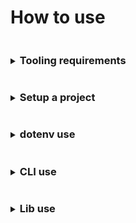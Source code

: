# How to use

<details>
<summary><h3 style="display: inline-block">Tooling requirements</h3></summary>

The basic use requirements:
* [NodeJS version 18+](https://nodejs.org/)
* NPM
  > There appear to be dependency mapping issues with `Yarn` v1.x.x lock files, `Typescript` and `webpack`, and specific dependencies
  > using ES modules. If you do decide to use [Yarn](https://yarnpkg.com) use the latest version.
</details>

<details>
<summary><h3 style="display: inline-block">Setup a project</h3></summary>

`weldable` makes assumptions on project structure in order to be up and moving. Many of these assumptions can be
overridden, or ignored, to fit your own preferences.

Assumptions `weldable` presets...
- `src` project directory, `Your project -> src -> your work`
- `index.(js|jsx|ts|tsx)` application prefix and possible extensions located in `src`, `Your project -> src -> index.(js|jsx|ts|tsx)` 
- `dist` directory for webpack bundle output, `Your project -> dist`
- `localhost` host name
- `port` default of `3000`

> To alter these presets see [`dotenv`](#dotenv-use) use.

#### Setup
> All setup directions are based on a MacOS experience. If Linux, or Windows, is used and
you feel the directions could be updated please open a pull request to update documentation.

**For those with experience**, to get up and running quickly...

1. Confirm you installed the correct version of [NodeJS](https://nodejs.org)
1. Confirm you added `weldable` as a `dependency` to your project
1. Make sure you have a `src` directory with at least an `index.(js|jsx|ts|tsx)`
1. Create NPM scripts that reference the `weldable` CLI
   ```
   "scripts": {
    "build": "weldable",
    "start": "weldable -e development"
   },
   ```
1. Run the NPM scripts and that's it, customize away!

**And for those with less experience**, directions for all...

1. Confirm you installed the correct version of [NodeJS](https://nodejs.org/). The current minimum NodeJS version is noted on the main [README.md](./README.md)
1. Create a new directory, open your terminal and change directories into it
   ```
   $ cd ./[new_directory]
   ```
1. Create your `package.json` file. You can use the terminal to initialize the project, you'll be asked questions (there are defaults, just hit enter or fill them out)...
   ```
   $ npm init
   ```
1. After creating `package.json`. Add `weldable` as a `devDependency` via the terminal
   ```
   $ npm i weldable --save-dev
   ```
1. Next, add a `src` directory to your new directory, like `new_directory -> src`
1. Next, add an `index.js` file to `src`, like `new_directory -> src -> index.js`
1. Add the following contents to `index.js`
   ```
   const body = document.querySelector('BODY');
   const div = document.createElement('div');
   div.innerText = `hello world`;
   body.appendChild(div);
   ```
1. To get everything running, we need to add some NPM scripts inside the `package.json` `scripts` section
   ```
   "scripts": {
    "build": "weldable",
    "start": "weldable -e development"
   },
   ```
1. Next, in the terminal, lets run the development mode.
   ```
   $ npm start
   ```
   > If everything is working correctly you should see messaging telling you where files are running.
   >
   > If everything did NOT work, you may receive messaging from `weldable`, or `webpack`, explaining what the issue is.
   > If you receive no error messaging a standard practice is to reconfirm you have the correct tooling installed and walk
   > back through the previous steps.
1. Finally, in the terminal, we'll create our bundle
   ```
   $ npm run build
   ```
   > If everything is working correctly you should see messaging telling you basic bundle stats and a successful completion message.
   > You can access your bundle under the `dist` directory.
   >
   > If things are NOT working, `weldable` and `webpack` should provide messaging to help you
   > debug why your bundle isn't being compiled 


</details>

<details>
<summary><h3 style="display: inline-block">dotenv use</h3></summary>

`weldable` makes use of dotenv parameters for aspects of webpack configuration overrides.
> Instead of dotenv files you can choose to export parameters via the terminal

#### dotenv via terminal
Using the terminal to handle dotenv parameters
Set a parameter
```shell
export YOUR_DOTENV_PARAM="lorem ipsum"; echo $YOUR_DOTENV_PARAM
```
Unset a parameter
```shell
unset YOUR_DOTENV_PARAM; echo $YOUR_DOTENV_PARAM
```

#### dotenv via files
dotenv files are structured to cascade, similar to stylesheets. Each additional dotenv file builds settings from a root `.env` file.

```
 .env = base dotenv file settings
 .env.local = local settings overrides that enhance the base .env settings
 .env -> .env.development = development settings that enhances the base .env settings
 .env -> .env.development.local = local run development settings that enhances the base .env and .env.development settings
 .env -> .env.production = build modifications associated with all environments
 .env -> .env.production.local = local run build modifications that enhance the base .env and .env.production settings
```

In certain instances it is encouraged that you `.gitignore` all dotenv files since they can contain application settings.
For this framework, however, we encourage application settings being applied to `.env*.local` files and adding 2 entries
to your project's `.gitignore`

```
!.env
.env*.local
```

This allows you to have both local settings that are NOT checked in, and settings that are.

**Available dotenv parameters**

`weldable` makes use of exposed dotenv parameters to handle webpack configuration settings...

| dotenv parameter               | definition                                                                                                                                                                                                                                                                                                                                                                   | default value |
|--------------------------------|------------------------------------------------------------------------------------------------------------------------------------------------------------------------------------------------------------------------------------------------------------------------------------------------------------------------------------------------------------------------------|---------------|
| RELATIVE_DIRNAME (*read only*) | A dynamically build populated string reference for the root context path                                                                                                                                                                                                                                                                                                     |               |
| APP_INDEX_PREFIX               | A static string for the webpack application entry file `[APP_INDEX_PREFIX].[ext]`                                                                                                                                                                                                                                                                                            | index         |
| DIST_DIR                       | A static string for the webpack build output directory                                                                                                                                                                                                                                                                                                                       | ./dist        |
| HOST                           | A static string for the webpack dev server host                                                                                                                                                                                                                                                                                                                              | localhost     |
| HTML_INDEX_DIR                 | A static string referencing what directory your `index.html` file is located. If there is no `index.html`, webpack is nice, it'll create one for you.                                                                                                                                                                                                                        | ./src         |
| NODE_ENV                       |                                                                                                                                                                                                                                                                                                                                                                              |               |
| PORT                           | A static number for the webpack dev server port                                                                                                                                                                                                                                                                                                                              | 3000          |
| OPEN_PATH                      | A static string for the webpack dev server browser open path                                                                                                                                                                                                                                                                                                                 |               |
| PUBLIC_PATH                    | A static string for the webpack output base expected path of your application. **Tip: This parameter can cause `webpack` to reference an incorrect path, specifically for static assets and your bundle output, resulting in `404`s and hair-pulling during development, see [`webpack` docs for more info](https://webpack.js.org/configuration/output/#outputpublicpath)** | /             |
| PUBLIC_URL                     | A static string alias for PUBLIC_PATH                                                                                                                                                                                                                                                                                                                                        | /             |
| SRC_DIR                        | A static string for application source directory                                                                                                                                                                                                                                                                                                                             | ./src         |
| STATIC_DIR                     | A static string associated with the directory containing static build assets. We've generally used this directory for files included directly in `index.html`, and resources included with XHR. **Warning: importing, or requiring, assets from this directory to within the `SRC_DIR` WILL cause webpack to attempt bundling the asset along with copying it!**             |               |
| UI_NAME                        | A static string title for `index.html`. `index.html` being a file you, or webpack, creates within the STATIC_DIR                                                                                                                                                                                                                                                             |               |

> Technically all dotenv parameters are strings. When consuming them it is important to cast them accordingly.
</details>

<details>
<summary><h3 style="display: inline-block">CLI use</h3></summary>

Basic CLI functionality can also be viewed under a simple terminal command
```shell
$ weldable -h
```

#### Options
| CLI OPTION     | DESCRIPTION                                                                                                                                                                                                                                         | CHOICES                                                                | DEFAULT      |
|----------------|-----------------------------------------------------------------------------------------------------------------------------------------------------------------------------------------------------------------------------------------------------|------------------------------------------------------------------------|--------------|
| -e, --env      | Use a default configuration type if NODE_ENV is not set to the available choices of "development" and "production"                                                                                                                                  | development, production                                                | production   |
| -l, --loader   | Preprocess loader, use the classic JS (babel-loader), TS (ts-loader), or "none" to use webpack defaults, or a different loader.                                                                                                                     | js, ts, none                                                           | js           |
| -s, --stats    | Output JSON webpack bundle stats for use with "webpack-bundle-analyzer". Use the default or enter a relative path and filename                                                                                                                      |                                                                        | ./stats.json |
| --tsconfig     | Generate a base tsconfig from one of the available NPM @tsconfig/[base]. An existing tsconfig.json will override this option, see "tsconfig-opt". This option can be run without running webpack.                                                   | create-react-app, node18, node20, react-native, recommended, strictest |              |
| --tsconfig-opt | Regenerate or merge a tsconfig. Useful if a tsconfig already exists. Requires the use of "tsconfig" option                                                                                                                                          | merge, regen                                                           | regen        |
| -x, --extend   | Extend, or override, the default configs with your own relative path webpack configs using webpack merge. Configuration can be a callback that returns a webpack config object, available dotenv parameters are returned as the callback parameter. |                                                                        |              |
| -h, --help     |                                                                                                                                                                                                                                                     |                                                                        |              |
| -v, --version  |                                                                                                                                                                                                                                                     |                                                                        |              |

#### Use the CLI with NPM scripts
CLI usage can be placed under NPM scripts

A basic development start, and production build, using your own scripts

   ```js
   "scripts": {
     "start": "weldable -e development",
     "build": "weldable"
   }
   ```

A development start, and production build, using your own webpack configurations merged with the defaults.

   ```js
   "scripts": {
     "start": "weldable -e development -x ./webpack.yourCustomBuild.js -x ./webpack.developmentBuild.js",
     "build": "weldable -x ./webpack.yourCustomBuild.js -x ./webpack.productionBuild.js"
   }
   ```
</details>

<details>
<summary><h3 style="display: inline-block">Lib use</h3></summary>

The `lib` aspect of `weldable` is exported as CommonJS and is intended to be run as part of your build process without the need to install many additional packages.

Two primary things are exposed through `weldable`...
- packages, such as `webpack-merge`
- and `weldable` "helper" functions

Example use within build files...
```
const { dotenv } = require('weldable');

const dotenvFunc = dotenv.[FUNC];
```

#### Exposed packages
See our [package.json](./package.json) `dependencies` for exposed packages.

You can also use the `weldable` namespace, or you can always call the package directly...
```
const packages = require('weldable/lib/packages');

const aPackage = packages.[PACKAGE_NAME];
```

**Heads up**
- Packages is kept separated from `weldable` functions due to ES module loading. Certain packages do but others don't provide modules which can cause issues with tooling, such as `Jest`.
- We do not provide package use documentation. For package use review associated package.
- All packages retain their respective license. It is your responsibility to use said packages accordingly.

> The `weldable` lib bundles a [`txt` resource](./lib/packagesLicenses.txt) containing available license materials.

| PACKAGES                     | EXPOSED NAME         |
|------------------------------|----------------------|
| @babel/core                  | babelCore            |
| @tsconfig/create-react-app   | N/A                  |
| @tsconfig/node18             | N/A                  |
| @tsconfig/node20             | N/A                  |
| @tsconfig/react-native       | N/A                  |
| @tsconfig/recommended        | N/A                  |
| @tsconfig/strictest          | N/A                  |
| babel-loader                 | babelLoader          |
| copy-webpack-plugin          | CopyWebpackPlugin    |
| css-loader                   | cssLoader            |
| css-minimizer-webpack-plugin | CssMinimizerWebpackPlugin |
| dotenv                       | dotenv               |
| dotenv-expand                | dotenvExpand         |
| dotenv-webpack               | dotenvWebpack        |
| eslint-webpack-plugin        | EslintWebpackPlugin  |
| html-replace-webpack-plugin  | htmlReplaceWebpackPlugin |
| html-webpack-plugin          | HtmlWebpackPlugin    |
| less                         | less                 | 
| less-loader                  | lessLoader           |
| mini-css-extract-plugin      | MiniCssExtractPlugin |
| mini-svg-data-uri            | miniSvgDataUri       |
| rimraf                       | rimraf               |
| sass                         | sass                 |
| sass-loader                  | sassLoader           |
| style-loader                 | styleLoader          |
| terser-webpack-plugin        | TerserWebpackPlugin  |
| ts-loader                    | tsLoader             |
| tslib                        | tslib                |
| typescript                   | typescript           |
| webpack                      | webpack              |
| webpack-bundle-analyzer      | webpackBundleAnalyzer |
| webpack-cli                  | WebpackCli           |
| webpack-dev-server           | WebpackDevServer     |
| webpack-merge                | webpackMerge         |

#### Exposed weldable functions

`weldable` exposes limited helper functions

You can access the functions like so...
```
const { dotenv } = require('weldable');

const dotenvFunc = dotenv.[FUNC];
```

| HELPER                                                                                               | EXPOSED NAME                         | DESCRIPTION                                                                                                                                                                     |
|------------------------------------------------------------------------------------------------------|--------------------------------------|---------------------------------------------------------------------------------------------------------------------------------------------------------------------------------|
| [dotenv](./src/README.md#module_dotenv)                                                              | dotenv                               | An object group of helper functions designed to consume dotenv files. Useful for implementing your own dotenv parameters used during testing, or for a standalone webpack build |
| [dotenv.setupDotenvFilesForEnv](./src/README.md#module_dotenv..setupDotenvFilesForEnv)               | dotenv.setupDotenvFilesForEnv        | A function for use with non-webpack configurations. Access local and specific dotenv file parameters. Failed or missing parameters return an empty string.                      |
| [dotenv.setupWebpackDotenvFilesForEnv](./src/README.md#module_dotenv..setupWebpackDotenvFilesForEnv) | dotenv.setupWebpackDotenvFilesForEnv | A function for use with webpack configurations. Set multiple webpack dotenv file parameters during configuration and build.                                                     |

**Examples**

Example usage with Jest, `setupTests.js`. This will allow the use of `.env.test` and `.env.test.local` files.
```
/**
 * Set dotenv params for use during testing.
 */
setupDotenvFilesForEnv({ env: 'test' });
```

Example usage with a webpack build configuration. The associated dotenv files would be
- `.env`
- `.env.local`
- `.env.loremIpsum`
- `.env.loremIpsum.local`

```
const { dotenv } = require('weldable');
const { setupDotenvFilesForEnv, setupWebpackDotenvFilesForEnv } = dotenv;

process.env.NODE_ENV='development';

const {
  RELATIVE_DIRNAME,
  DIST_DIR
  HOST
  NODE_ENV
  PORT
  OPEN_PATH
  PUBLIC_PATH
  PUBLIC_URL
  SRC_DIR
  STATIC_DIR
} = setupDotenvFilesForEnv({
  env: 'loremIpsum',
  relativePath: process.cwd()
});

const webpackProduction = {
...
  plugins: [
    ...setupWebpackDotenvFilesForEnv({
      directory: RELATIVE_DIRNAME,
      env: NODE_ENV
    }),
...
};
``` 

> `setupDotenvFilesForEnv` falls back to creating a NODE_ENV parameter if one is not already set. It is
> recommended if you decide to use webpack and a non-standard env beyond `development` or `production` you
> also export a NODE_ENV=development or NODE_ENV=production to avoid issues.

</details>
